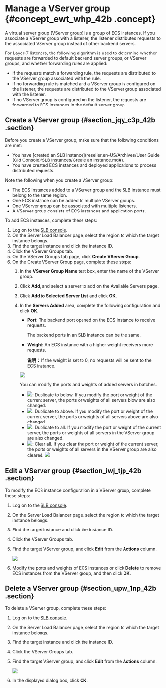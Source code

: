 # Manage a VServer group {#concept_ewt_whp_42b .concept}

A virtual server group \(VServer group\) is a group of ECS instances. If you associate a VServer group with a listener, the listener distributes requests to the associated VServer group instead of other backend servers.

For Layer-7 listeners, the following algorithm is used to determine whether requests are forwarded to default backend server groups, or VServer groups, and whether forwarding rules are applied:

-   If the requests match a forwarding rule, the requests are distributed to the VServer group associated with the rule.
-   If no forwarding rule is matched and a VServer group is configured on the listener, the requests are distributed to the VServer group associated with the listener.
-   If no VServer group is configured on the listener, the requests are forwarded to ECS instances in the default server group.

## Create a VServer group {#section_jqy_c3p_42b .section}

Before you create a VServer group, make sure that the following conditions are met:

-   You have [created an SLB instance](reseller.en-US/Archives/User Guide (Old Console)/SLB instances/Create an instance.md#).
-   You have created ECS instances and deployed applications to process distributed requests.

Note the following when you create a VServer group:

-   The ECS instances added to a VServer group and the SLB instance must belong to the same region.
-   One ECS instance can be added to multiple VServer groups.
-   One VServer group can be associated with multiple listeners.
-   A VServer group consists of ECS instances and application ports.

To add ECS instances, complete these steps:

1.  Log on to the [SLB console](https://partners-intl.aliyun.com/login-required#/slb).
2.  On the Server Load Balancer page, select the region to which the target instance belongs.
3.  Find the target instance and click the instance ID.
4.  Click the VServer Groups tab.
5.  On the VServer Groups tab page, click **Create VServer Group**.
6.  On the Create VServer Group page, complete these steps:
    1.  In the **VServer Group Name** text box, enter the name of the VServer group.
    2.  Click **Add**, and select a server to add on the Available Servers page.
    3.  Click **Add to Selected Server List** and click **OK**.
    4.  In the **Servers Added** area, complete the following configuration and click **OK**.

        -   **Port**: The backend port opened on the ECS instance to receive requests.

            The backend ports in an SLB instance can be the same.

        -   **Weight**: An ECS instance with a higher weight receivers more requests.

            **说明：** If the weight is set to 0, no requests will be sent to the ECS instance.

        ![](http://static-aliyun-doc.oss-cn-hangzhou.aliyuncs.com/assets/img/15670/15580601867368_en-US.png)

        You can modify the ports and weights of added servers in batches.

        -   ![](http://static-aliyun-doc.oss-cn-hangzhou.aliyuncs.com/assets/img/15670/155806018611116_en-US.png): Duplicate to below. If you modify the port or weight of the current server, the ports or weights of all servers blow are also changed.
        -   ![](http://static-aliyun-doc.oss-cn-hangzhou.aliyuncs.com/assets/img/15670/155806018611119_en-US.png): Duplicate to above. If you modify the port or weight of the current server, the ports or weights of all servers above are also changed.
        -   ![](http://static-aliyun-doc.oss-cn-hangzhou.aliyuncs.com/assets/img/15670/155806018611120_en-US.png): Duplicate to all. If you modify the port or weight of the current server, the ports or weights of all servers in the VServer group are also changed.
        -   ![](http://static-aliyun-doc.oss-cn-hangzhou.aliyuncs.com/assets/img/15670/155806018611121_en-US.png): Clear all. If you clear the port or weight of the current server, the ports or weights of all servers in the VServer group are also cleared.
        ![](http://static-aliyun-doc.oss-cn-hangzhou.aliyuncs.com/assets/img/15670/155806018611115_en-US.png)


## Edit a VServer group {#section_iwj_tjp_42b .section}

To modify the ECS instance configuration in a VServer group, complete these steps:

1.  Log on to the [SLB console](https://partners-intl.aliyun.com/login-required#/slb).
2.  On the Server Load Balancer page, select the region to which the target instance belongs.
3.  Find the target instance and click the instance ID.
4.  Click the VServer Groups tab.
5.  Find the target VServer group, and click **Edit** from the **Actions** column.

    ![](http://static-aliyun-doc.oss-cn-hangzhou.aliyuncs.com/assets/img/15670/15580601867473_en-US.png)

6.  Modify the ports and weights of ECS instances or click **Delete** to remove ECS instances from the VServer group, and then click **OK**.

## Delete a VServer group {#section_upw_1np_42b .section}

To delete a VServer group, complete these steps:

1.  Log on to the [SLB console](https://partners-intl.aliyun.com/login-required#/slb).
2.  On the Server Load Balancer page, select the region to which the target instance belongs.
3.  Find the target instance and click the instance ID.
4.  Click the VServer Groups tab.
5.  Find the target VServer group, and click **Edit** from the **Actions** column.

    ![](http://static-aliyun-doc.oss-cn-hangzhou.aliyuncs.com/assets/img/15670/15580601877474_en-US.png)

6.  In the displayed dialog box, click **OK**.

